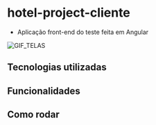 # hotel-project-cliente
- Aplicação front-end do teste feita em Angular

![GIF_TELAS]()

## Tecnologias utilizadas

## Funcionalidades

## Como rodar

